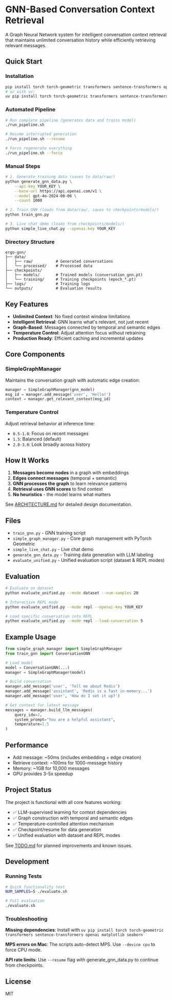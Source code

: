 # GNN-Based Conversation Context Retrieval

A Graph Neural Network system for intelligent conversation context retrieval that maintains unlimited conversation history while efficiently retrieving relevant messages.

## Quick Start

### Installation
```bash
pip install torch torch-geometric transformers sentence-transformers openai
# or with uv:
uv pip install torch torch-geometric transformers sentence-transformers openai
```

### Automated Pipeline
```bash
# Run complete pipeline (generates data and trains model)
./run_pipeline.sh

# Resume interrupted generation
./run_pipeline.sh --resume

# Force regenerate everything
./run_pipeline.sh --force
```

### Manual Steps
```bash
# 1. Generate training data (saves to data/raw/)
python generate_gnn_data.py \
    --api-key YOUR_KEY \
    --base-url https://api.openai.com/v1 \
    --model gpt-4o-2024-08-06 \
    --count 1000

# 2. Train GNN (loads from data/raw/, saves to checkpoints/models/)
python train_gnn.py

# 3. Live chat demo (loads from checkpoints/models/)
python simple_live_chat.py --openai-key YOUR_KEY
```

### Directory Structure
```
ergo-gnn/
├── data/
│   ├── raw/          # Generated conversations
│   └── processed/    # Processed data
├── checkpoints/
│   ├── models/       # Trained models (conversation_gnn.pt)
│   └── training/     # Training checkpoints (epoch_*.pt)
├── logs/             # Training logs
└── outputs/          # Evaluation results
```

## Key Features

- **Unlimited Context**: No fixed context window limitations
- **Intelligent Retrieval**: GNN learns what's relevant, not just recent
- **Graph-Based**: Messages connected by temporal and semantic edges  
- **Temperature Control**: Adjust attention focus without retraining
- **Production Ready**: Efficient caching and incremental updates

## Core Components

### SimpleGraphManager
Maintains the conversation graph with automatic edge creation:
```python
manager = SimpleGraphManager(gnn_model)
msg_id = manager.add_message('user', 'Hello!')
context = manager.get_relevant_context(msg_id)
```

### Temperature Control
Adjust retrieval behavior at inference time:
- `0.5-1.0`: Focus on recent messages
- `1.5`: Balanced (default)
- `2.0-3.0`: Look broadly across history

## How It Works

1. **Messages become nodes** in a graph with embeddings
2. **Edges connect messages** (temporal + semantic)
3. **GNN processes the graph** to learn relevance patterns
4. **Retrieval uses GNN scores** to find context
5. **No heuristics** - the model learns what matters

See [ARCHITECTURE.md](ARCHITECTURE.md) for detailed design documentation.

## Files

- `train_gnn.py` - GNN training script
- `simple_graph_manager.py` - Core graph management with PyTorch Geometric
- `simple_live_chat.py` - Live chat demo
- `generate_gnn_data.py` - Training data generation with LLM labeling
- `evaluate_unified.py` - Unified evaluation script (dataset & REPL modes)

## Evaluation

```bash
# Evaluate on dataset
python evaluate_unified.py --mode dataset --num-samples 20

# Interactive REPL mode
python evaluate_unified.py --mode repl --openai-key YOUR_KEY

# Load specific conversation into REPL
python evaluate_unified.py --mode repl --load-conversation 5
```

## Example Usage

```python
from simple_graph_manager import SimpleGraphManager
from train_gnn import ConversationGNN

# Load model
model = ConversationGNN(...)
manager = SimpleGraphManager(model)

# Build conversation
manager.add_message('user', 'Tell me about Redis')
manager.add_message('assistant', 'Redis is a fast in-memory...')
manager.add_message('user', 'How do I set it up?')

# Get context for latest message
messages = manager.build_llm_messages(
    query_idx=2,
    system_prompt="You are a helpful assistant",
    temperature=1.5
)
```

## Performance

- Add message: ~50ms (includes embedding + edge creation)
- Retrieve context: ~100ms for 1000-message history  
- Memory: ~1GB for 10,000 messages
- GPU provides 3-5x speedup

## Project Status

The project is functional with all core features working:
- ✅ LLM-supervised learning for context dependencies
- ✅ Graph construction with temporal and semantic edges
- ✅ Temperature-controlled attention mechanism
- ✅ Checkpoint/resume for data generation
- ✅ Unified evaluation with dataset and REPL modes

See [TODO.md](TODO.md) for planned improvements and known issues.

## Development

### Running Tests
```bash
# Quick functionality test
NUM_SAMPLES=5 ./evaluate.sh

# Full evaluation
./evaluate.sh
```

### Troubleshooting

**Missing dependencies**: Install with `uv pip install torch torch-geometric transformers sentence-transformers openai matplotlib seaborn`

**MPS errors on Mac**: The scripts auto-detect MPS. Use `--device cpu` to force CPU mode.

**API rate limits**: Use `--resume` flag with generate_gnn_data.py to continue from checkpoints.

## License

MIT